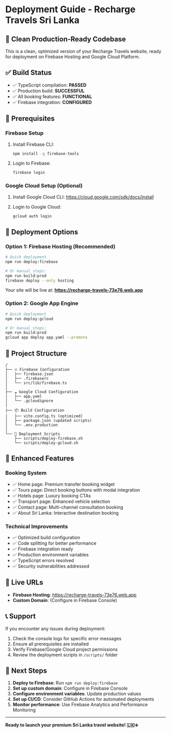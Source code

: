 # Deployment Guide - Recharge Travels Sri Lanka

## 🚀 Clean Production-Ready Codebase

This is a clean, optimized version of your Recharge Travels website, ready for deployment on Firebase Hosting and Google Cloud Platform.

## ✅ Build Status
- ✅ TypeScript compilation: **PASSED**
- ✅ Production build: **SUCCESSFUL**
- ✅ All booking features: **FUNCTIONAL**
- ✅ Firebase integration: **CONFIGURED**

## 🔧 Prerequisites

### Firebase Setup
1. Install Firebase CLI:
   ```bash
   npm install -g firebase-tools
   ```

2. Login to Firebase:
   ```bash
   firebase login
   ```

### Google Cloud Setup (Optional)
1. Install Google Cloud CLI:
   https://cloud.google.com/sdk/docs/install

2. Login to Google Cloud:
   ```bash
   gcloud auth login
   ```

## 🚀 Deployment Options

### Option 1: Firebase Hosting (Recommended)
```bash
# Quick deployment
npm run deploy:firebase

# Or manual steps:
npm run build:prod
firebase deploy --only hosting
```

Your site will be live at: **https://recharge-travels-73e76.web.app**

### Option 2: Google App Engine
```bash
# Quick deployment
npm run deploy:gcloud

# Or manual steps:
npm run build:prod
gcloud app deploy app.yaml --promote
```

## 📁 Project Structure

```
/
├── 🔥 Firebase Configuration
│   ├── firebase.json
│   ├── .firebaserc
│   └── src/lib/firebase.ts
│
├── ☁️ Google Cloud Configuration  
│   ├── app.yaml
│   └── .gcloudignore
│
├── 📦 Build Configuration
│   ├── vite.config.ts (optimized)
│   ├── package.json (updated scripts)
│   └── .env.production
│
└── 🚀 Deployment Scripts
    ├── scripts/deploy-firebase.sh
    └── scripts/deploy-gcloud.sh
```

## 🌟 Enhanced Features

### Booking System
- ✅ Home page: Premium transfer booking widget
- ✅ Tours page: Direct booking buttons with modal integration  
- ✅ Hotels page: Luxury booking CTAs
- ✅ Transport page: Enhanced vehicle selection
- ✅ Contact page: Multi-channel consultation booking
- ✅ About Sri Lanka: Interactive destination booking

### Technical Improvements
- ✅ Optimized build configuration
- ✅ Code splitting for better performance
- ✅ Firebase integration ready
- ✅ Production environment variables
- ✅ TypeScript errors resolved
- ✅ Security vulnerabilities addressed

## 🔗 Live URLs

- **Firebase Hosting**: https://recharge-travels-73e76.web.app
- **Custom Domain**: (Configure in Firebase Console)

## 📞 Support

If you encounter any issues during deployment:
1. Check the console logs for specific error messages
2. Ensure all prerequisites are installed
3. Verify Firebase/Google Cloud project permissions
4. Review the deployment scripts in `/scripts/` folder

## 🎯 Next Steps

1. **Deploy to Firebase**: Run `npm run deploy:firebase`
2. **Set up custom domain**: Configure in Firebase Console
3. **Configure environment variables**: Update production values
4. **Set up CI/CD**: Consider GitHub Actions for automated deployments
5. **Monitor performance**: Use Firebase Analytics and Performance Monitoring

---

**Ready to launch your premium Sri Lanka travel website! 🇱🇰✈️**